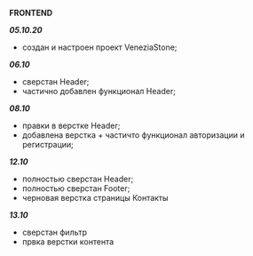 **FRONTEND**

**_05.10.20_**
- создан и настроен проект VeneziaStone;

**_06.10_**
- сверстан Header;
- частично добавлен функционал Header;

**_08.10_**
- правки в верстке Header;
- добавлена верстка + частичто функционал авторизации и регистрации;


**_12.10_**
- полностью сверстан Header;
- полностью сверстан Footer;
- черновая верстка страницы Контакты

**_13.10_**
- сверстан фильтр
- првка верстки контента